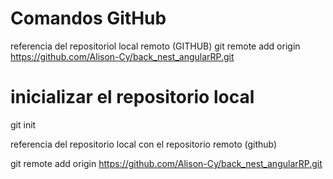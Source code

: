 # Comandos GitHub
referencia del repositoriol local remoto (GITHUB)
git remote add origin https://github.com/Alison-Cy/back_nest_angularRP.git

# inicializar el repositorio local

git init

referencia del repositorio local con el repositorio remoto
(github)

git remote add origin
https://github.com/Alison-Cy/back_nest_angularRP.git
